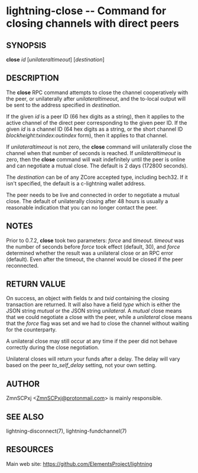 lightning-close -- Command for closing channels with direct peers
=================================================================

SYNOPSIS
--------

**close** *id* \[*unilateraltimeout*\] \[*destination*\]

DESCRIPTION
-----------

The **close** RPC command attempts to close the channel cooperatively
with the peer, or unilaterally after *unilateraltimeout*, and the
to-local output will be sent to the address specified in *destination*.

If the given *id* is a peer ID (66 hex digits as a string), then it
applies to the active channel of the direct peer corresponding to the
given peer ID. If the given *id* is a channel ID (64 hex digits as a
string, or the short channel ID *blockheight:txindex:outindex* form),
then it applies to that channel.

If *unilateraltimeout* is not zero, the **close** command will
unilaterally close the channel when that number of seconds is reached.
If *unilateraltimeout* is zero, then the **close** command will wait
indefinitely until the peer is online and can negotiate a mutual close.
The default is 2 days (172800 seconds).

The *destination* can be of any ZCore accepted type, including bech32.
If it isn't specified, the default is a c-lightning wallet address.

The peer needs to be live and connected in order to negotiate a mutual
close. The default of unilaterally closing after 48 hours is usually a
reasonable indication that you can no longer contact the peer.

NOTES
-----

Prior to 0.7.2, **close** took two parameters: *force* and *timeout*.
*timeout* was the number of seconds before *force* took effect (default,
30), and *force* determined whether the result was a unilateral close or
an RPC error (default). Even after the timeout, the channel would be
closed if the peer reconnected.

RETURN VALUE
------------

On success, an object with fields *tx* and *txid* containing the closing
transaction are returned. It will also have a field *type* which is
either the JSON string *mutual* or the JSON string *unilateral*. A
*mutual* close means that we could negotiate a close with the peer,
while a *unilateral* close means that the *force* flag was set and we
had to close the channel without waiting for the counterparty.

A unilateral close may still occur at any time if the peer did not
behave correctly during the close negotiation.

Unilateral closes will return your funds after a delay. The delay will
vary based on the peer *to\_self\_delay* setting, not your own setting.

AUTHOR
------

ZmnSCPxj <<ZmnSCPxj@protonmail.com>> is mainly responsible.

SEE ALSO
--------

lightning-disconnect(7), lightning-fundchannel(7)

RESOURCES
---------

Main web site: <https://github.com/ElementsProject/lightning>
